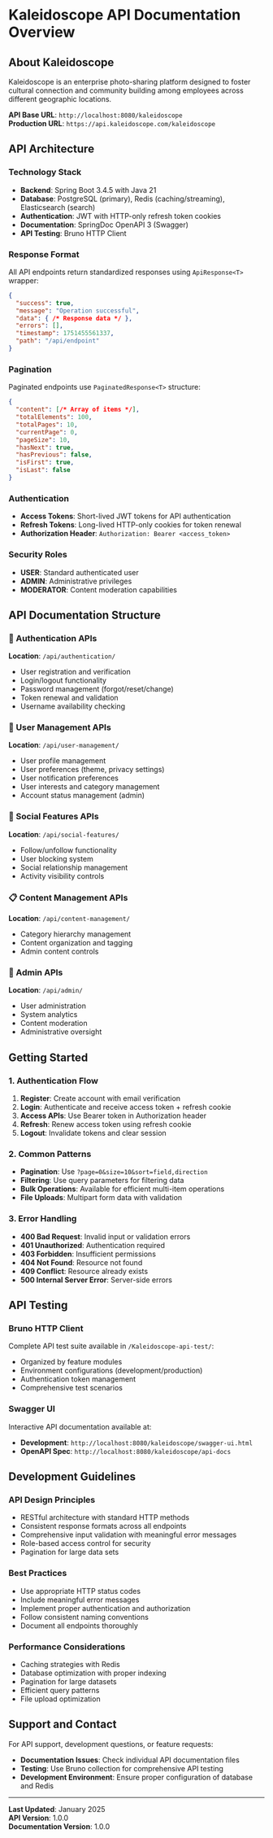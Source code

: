 # Kaleidoscope API Documentation Overview

## About Kaleidoscope
Kaleidoscope is an enterprise photo-sharing platform designed to foster cultural connection and community building among employees across different geographic locations.

**API Base URL**: `http://localhost:8080/kaleidoscope`  
**Production URL**: `https://api.kaleidoscope.com/kaleidoscope`

## API Architecture

### Technology Stack
- **Backend**: Spring Boot 3.4.5 with Java 21
- **Database**: PostgreSQL (primary), Redis (caching/streaming), Elasticsearch (search)
- **Authentication**: JWT with HTTP-only refresh token cookies
- **Documentation**: SpringDoc OpenAPI 3 (Swagger)
- **API Testing**: Bruno HTTP Client

### Response Format
All API endpoints return standardized responses using `ApiResponse<T>` wrapper:

```json
{
  "success": true,
  "message": "Operation successful",
  "data": { /* Response data */ },
  "errors": [],
  "timestamp": 1751455561337,
  "path": "/api/endpoint"
}
```

### Pagination
Paginated endpoints use `PaginatedResponse<T>` structure:

```json
{
  "content": [/* Array of items */],
  "totalElements": 100,
  "totalPages": 10,
  "currentPage": 0,
  "pageSize": 10,
  "hasNext": true,
  "hasPrevious": false,
  "isFirst": true,
  "isLast": false
}
```

### Authentication
- **Access Tokens**: Short-lived JWT tokens for API authentication
- **Refresh Tokens**: Long-lived HTTP-only cookies for token renewal
- **Authorization Header**: `Authorization: Bearer <access_token>`

### Security Roles
- **USER**: Standard authenticated user
- **ADMIN**: Administrative privileges
- **MODERATOR**: Content moderation capabilities

## API Documentation Structure

### 🔐 Authentication APIs
**Location**: `/api/authentication/`
- User registration and verification
- Login/logout functionality
- Password management (forgot/reset/change)
- Token renewal and validation
- Username availability checking

### 👤 User Management APIs
**Location**: `/api/user-management/`
- User profile management
- User preferences (theme, privacy settings)
- User notification preferences
- User interests and category management
- Account status management (admin)

### 🤝 Social Features APIs
**Location**: `/api/social-features/`
- Follow/unfollow functionality
- User blocking system
- Social relationship management
- Activity visibility controls

### 📋 Content Management APIs
**Location**: `/api/content-management/`
- Category hierarchy management
- Content organization and tagging
- Admin content controls

### 🔧 Admin APIs
**Location**: `/api/admin/`
- User administration
- System analytics
- Content moderation
- Administrative oversight

## Getting Started

### 1. Authentication Flow
1. **Register**: Create account with email verification
2. **Login**: Authenticate and receive access token + refresh cookie
3. **Access APIs**: Use Bearer token in Authorization header
4. **Refresh**: Renew access token using refresh cookie
5. **Logout**: Invalidate tokens and clear session

### 2. Common Patterns
- **Pagination**: Use `?page=0&size=10&sort=field,direction`
- **Filtering**: Use query parameters for filtering data
- **Bulk Operations**: Available for efficient multi-item operations
- **File Uploads**: Multipart form data with validation

### 3. Error Handling
- **400 Bad Request**: Invalid input or validation errors
- **401 Unauthorized**: Authentication required
- **403 Forbidden**: Insufficient permissions
- **404 Not Found**: Resource not found
- **409 Conflict**: Resource already exists
- **500 Internal Server Error**: Server-side errors

## API Testing

### Bruno HTTP Client
Complete API test suite available in `/Kaleidoscope-api-test/`:
- Organized by feature modules
- Environment configurations (development/production)
- Authentication token management
- Comprehensive test scenarios

### Swagger UI
Interactive API documentation available at:
- **Development**: `http://localhost:8080/kaleidoscope/swagger-ui.html`
- **OpenAPI Spec**: `http://localhost:8080/kaleidoscope/api-docs`

## Development Guidelines

### API Design Principles
- RESTful architecture with standard HTTP methods
- Consistent response formats across all endpoints
- Comprehensive input validation with meaningful error messages
- Role-based access control for security
- Pagination for large data sets

### Best Practices
- Use appropriate HTTP status codes
- Include meaningful error messages
- Implement proper authentication and authorization
- Follow consistent naming conventions
- Document all endpoints thoroughly

### Performance Considerations
- Caching strategies with Redis
- Database optimization with proper indexing
- Pagination for large datasets
- Efficient query patterns
- File upload optimization

## Support and Contact

For API support, development questions, or feature requests:
- **Documentation Issues**: Check individual API documentation files
- **Testing**: Use Bruno collection for comprehensive API testing
- **Development Environment**: Ensure proper configuration of database and Redis

---

**Last Updated**: January 2025  
**API Version**: 1.0.0  
**Documentation Version**: 1.0.0
